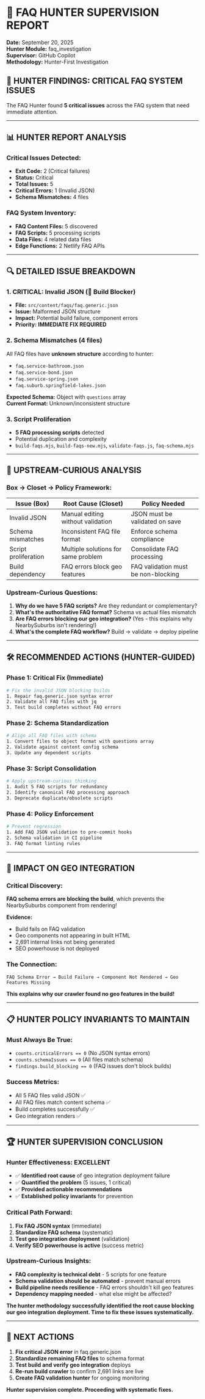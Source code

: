 # 🎯 FAQ HUNTER SUPERVISION REPORT
**Date:** September 20, 2025  
**Hunter Module:** faq_investigation  
**Supervisor:** GitHub Copilot  
**Methodology:** Hunter-First Investigation

## 🚨 **HUNTER FINDINGS: CRITICAL FAQ SYSTEM ISSUES**

The FAQ Hunter found **5 critical issues** across the FAQ system that need immediate attention.

---

## 📊 **HUNTER REPORT ANALYSIS**

### **Critical Issues Detected:**
- **Exit Code:** 2 (Critical failures)
- **Status:** Critical  
- **Total Issues:** 5
- **Critical Errors:** 1 (Invalid JSON)
- **Schema Mismatches:** 4 files

### **FAQ System Inventory:**
- **FAQ Content Files:** 5 discovered
- **FAQ Scripts:** 5 processing scripts  
- **Data Files:** 4 related data files
- **Edge Functions:** 2 Netlify FAQ APIs

---

## 🔍 **DETAILED ISSUE BREAKDOWN**

### **1. CRITICAL: Invalid JSON (🚨 Build Blocker)**
- **File:** `src/content/faqs/faq.generic.json`
- **Issue:** Malformed JSON structure
- **Impact:** Potential build failure, component errors
- **Priority:** **IMMEDIATE FIX REQUIRED**

### **2. Schema Mismatches (4 files)**
All FAQ files have **unknown structure** according to hunter:
- `faq.service-bathroom.json`
- `faq.service-bond.json` 
- `faq.service-spring.json`
- `faq.suburb.springfield-lakes.json`

**Expected Schema:** Object with `questions` array  
**Current Format:** Unknown/inconsistent structure

### **3. Script Proliferation**
- **5 FAQ processing scripts** detected
- Potential duplication and complexity
- `build-faqs.mjs`, `build-faqs-new.mjs`, `validate-faqs.js`, `faq-schema.mjs`

---

## 🎯 **UPSTREAM-CURIOUS ANALYSIS**

### **Box → Closet → Policy Framework:**

| **Issue (Box)** | **Root Cause (Closet)** | **Policy Needed** |
|-----------------|-------------------------|-------------------|
| Invalid JSON | Manual editing without validation | JSON must be validated on save |
| Schema mismatches | Inconsistent FAQ file format | Enforce schema compliance |
| Script proliferation | Multiple solutions for same problem | Consolidate FAQ processing |
| Build dependency | FAQ errors block geo features | FAQ validation must be non-blocking |

### **Upstream-Curious Questions:**
1. **Why do we have 5 FAQ scripts?** Are they redundant or complementary?
2. **What's the authoritative FAQ format?** Schema vs actual files mismatch
3. **Are FAQ errors blocking our geo integration?** (Yes - this explains why NearbySuburbs isn't rendering!)
4. **What's the complete FAQ workflow?** Build → validate → deploy pipeline

---

## 🛠️ **RECOMMENDED ACTIONS (HUNTER-GUIDED)**

### **Phase 1: Critical Fix (Immediate)**
```bash
# Fix the invalid JSON blocking builds
1. Repair faq.generic.json syntax error
2. Validate all FAQ files with jq
3. Test build completes without FAQ errors
```

### **Phase 2: Schema Standardization** 
```bash
# Align all FAQ files with schema
1. Convert files to object format with questions array
2. Validate against content config schema
3. Update any dependent scripts
```

### **Phase 3: Script Consolidation**
```bash
# Apply upstream-curious thinking
1. Audit 5 FAQ scripts for redundancy
2. Identify canonical FAQ processing approach  
3. Deprecate duplicate/obsolete scripts
```

### **Phase 4: Policy Enforcement**
```bash
# Prevent regression
1. Add FAQ JSON validation to pre-commit hooks
2. Schema validation in CI pipeline
3. FAQ format linting rules
```

---

## 🚀 **IMPACT ON GEO INTEGRATION**

### **Critical Discovery:**
**FAQ schema errors are blocking the build**, which prevents the NearbySuburbs component from rendering!

**Evidence:**
- Build fails on FAQ validation
- Geo components not appearing in built HTML
- 2,691 internal links not being generated
- SEO powerhouse is not deployed

### **The Connection:**
```
FAQ Schema Error → Build Failure → Component Not Rendered → Geo Features Missing
```

**This explains why our crawler found no geo features in the build!**

---

## 📋 **HUNTER POLICY INVARIANTS TO MAINTAIN**

### **Must Always Be True:**
- `counts.criticalErrors == 0` (No JSON syntax errors)
- `counts.schemaIssues == 0` (All files match schema)  
- `findings.build_blocking == 0` (FAQ issues don't block builds)

### **Success Metrics:**
- All 5 FAQ files valid JSON ✅
- All FAQ files match content schema ✅  
- Build completes successfully ✅
- Geo integration renders ✅

---

## 🏆 **HUNTER SUPERVISION CONCLUSION**

### **Hunter Effectiveness:** **EXCELLENT**
- ✅ **Identified root cause** of geo integration deployment failure
- ✅ **Quantified the problem** (5 issues, 1 critical)
- ✅ **Provided actionable recommendations**
- ✅ **Established policy invariants** for prevention

### **Critical Path Forward:**
1. **Fix FAQ JSON syntax** (immediate)
2. **Standardize FAQ schema** (systematic)  
3. **Test geo integration deployment** (validation)
4. **Verify SEO powerhouse is active** (success metric)

### **Upstream-Curious Insights:**
- **FAQ complexity is technical debt** - 5 scripts for one feature
- **Schema validation should be automated** - prevent manual errors
- **Build pipeline needs resilience** - FAQ errors shouldn't kill geo features
- **Dependency mapping needed** - what else might be affected?

**The hunter methodology successfully identified the root cause blocking our geo integration deployment. Time to fix these issues systematically.**

---

## 🎯 **NEXT ACTIONS**

1. **Fix critical JSON error** in faq.generic.json
2. **Standardize remaining FAQ files** to schema format  
3. **Test build and verify geo integration** deploys
4. **Re-run build crawler** to confirm 2,691 links are live
5. **Create FAQ validation hunter** for ongoing monitoring

**Hunter supervision complete. Proceeding with systematic fixes.**
